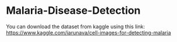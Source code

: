 # Malaria-Disease-Detection

You can download the dataset from kaggle using this link: https://www.kaggle.com/iarunava/cell-images-for-detecting-malaria

